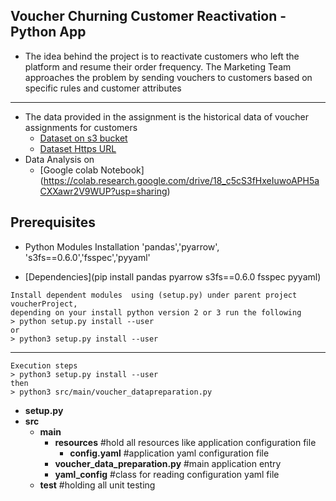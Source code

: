 ## Voucher Churning Customer Reactivation - Python App

- The idea behind the project is to reactivate customers who left the platform and resume their
order frequency. The Marketing Team approaches the problem by sending vouchers to
customers based on specific rules and customer attributes

---

- The data provided in the assignment is the historical data of voucher assignments for
customers  
    * [Dataset on s3 bucket](s3://dh-data-chef-hiring-test/data-eng/voucher-selector/data.parquet.gzip)
    * [Dataset Https URL](https://dh-data-chef-hiring-test.s3.eu-central-1.amazonaws.com/data-eng/voucher-selector/data.parquet.gzip)
- Data Analysis on 
   * [Google colab Notebook] (https://colab.research.google.com/drive/18_c5cS3fHxeIuwoAPH5aCXXawr2V9WUP?usp=sharing)

## Prerequisites 
- Python Modules Installation 'pandas','pyarrow', 's3fs==0.6.0','fsspec','pyyaml'
* [Dependencies](pip install pandas pyarrow s3fs==0.6.0 fsspec pyyaml)

```
Install dependent modules  using (setup.py) under parent project voucherProject, 
depending on your install python version 2 or 3 run the following
> python setup.py install --user
or
> python3 setup.py install --user
```
---
```
Execution steps 
> python3 setup.py install --user
then
> python3 src/main/voucher_datapreparation.py
```
* **setup.py**
* **src**
    * **main**
        * **resources**  #hold all resources like application configuration file
            * **config.yaml** #application yaml configuration file 
        * **voucher_data_preparation.py**  #main application entry
        * **yaml_config**  #class for reading configuration yaml file
    * **test** #holding all unit testing 
